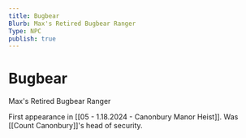 ```yaml
---
title: Bugbear
Blurb: Max's Retired Bugbear Ranger
Type: NPC
publish: true
---
```


# Bugbear

Max's Retired Bugbear Ranger

First appearance in [[05 - 1.18.2024 - Canonbury Manor Heist]].
Was [[Count Canonbury]]'s head of security.
